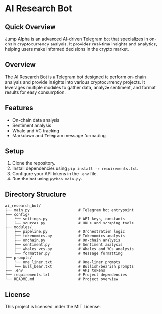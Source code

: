# AI Research Bot

## Quick Overview
Jump Alpha is an advanced AI-driven Telegram bot that specializes in on-chain cryptocurrency analysis. It provides real-time insights and analytics, helping users make informed decisions in the crypto market.

## Overview
The AI Research Bot is a Telegram bot designed to perform on-chain analysis and provide insights into various cryptocurrency projects. It leverages multiple modules to gather data, analyze sentiment, and format results for easy consumption.

## Features
- On-chain data analysis
- Sentiment analysis
- Whale and VC tracking
- Markdown and Telegram message formatting

## Setup
1. Clone the repository.
2. Install dependencies using `pip install -r requirements.txt`.
3. Configure your API tokens in the `.env` file.
4. Run the bot using `python main.py`.

## Directory Structure
```
ai_research_bot/
├── main.py                      # Telegram bot entrypoint
├── config/
│   └── settings.py              # API keys, constants
│   └── sources.py               # URLs and scraping tools
├── modules/
│   ├── pipeline.py              # Orchestration logic
│   ├── tokenomics.py            # Tokenomics analysis
│   ├── onchain.py               # On-chain analysis
│   ├── sentiment.py             # Sentiment analysis
│   ├── whales_vcs.py            # Whales and VCs analysis
│   └── formatter.py             # Message formatting
├── prompts/
│   └── one_liner.txt            # One-liner prompts
│   └── bull_bear.txt            # Bullish/bearish prompts
├── .env                         # API tokens
├── requirements.txt             # Project dependencies
└── README.md                    # Project overview
```

## License
This project is licensed under the MIT License. 